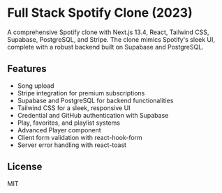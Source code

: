 # Full Stack Spotify Clone (2023)

A comprehensive Spotify clone with Next.js 13.4, React, Tailwind CSS, Supabase, PostgreSQL, and Stripe. The clone mimics Spotify's sleek UI, complete with a robust backend built on Supabase and PostgreSQL.

## Features

- Song upload
- Stripe integration for premium subscriptions
- Supabase and PostgreSQL for backend functionalities
- Tailwind CSS for a sleek, responsive UI
- Credential and GitHub authentication with Supabase
- Play, favorites, and playlist systems
- Advanced Player component
- Client form validation with react-hook-form
- Server error handling with react-toast

## License

MIT
